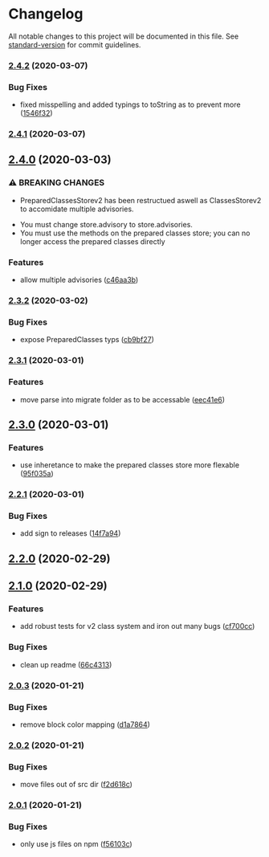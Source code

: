 # Changelog

All notable changes to this project will be documented in this file. See [standard-version](https://github.com/conventional-changelog/standard-version) for commit guidelines.

### [2.4.2](https://github.com/whsha/classes/compare/v2.4.1...v2.4.2) (2020-03-07)


### Bug Fixes

* fixed misspelling and added typings to toString as to prevent more ([1546f32](https://github.com/whsha/classes/commit/1546f3250dd6d58c5fbc90f65f26087b5b1c5357))

### [2.4.1](https://github.com/whsha/classes/compare/v2.4.0...v2.4.1) (2020-03-07)

## [2.4.0](https://github.com/whsha/classes/compare/v2.3.2...v2.4.0) (2020-03-03)


### ⚠ BREAKING CHANGES

* PreparedClassesStorev2 has been restructued aswell as ClassesStorev2 to accomidate multiple advisories.
- You must change store.advisory to store.advisories.
- You must use the methods on the prepared classes store; you can no longer access the prepared classes directly

### Features

* allow multiple advisories ([c46aa3b](https://github.com/whsha/classes/commit/c46aa3b81f573378403d664b7ae35d06f78fb03f))

### [2.3.2](https://github.com/whsha/classes/compare/v2.3.1...v2.3.2) (2020-03-02)


### Bug Fixes

* expose PreparedClasses typs ([cb9bf27](https://github.com/whsha/classes/commit/cb9bf27ca90e21b8e765dba04e44dac29c2b5830))

### [2.3.1](https://github.com/whsha/classes/compare/v2.3.0...v2.3.1) (2020-03-01)


### Features

* move parse into migrate folder as to be accessable ([eec41e6](https://github.com/whsha/classes/commit/eec41e6b173ceeba5105959a057890662ac9a5d2))

## [2.3.0](https://github.com/whsha/classes/compare/v2.2.1...v2.3.0) (2020-03-01)


### Features

* use inheretance to make the prepared classes store more flexable ([95f035a](https://github.com/whsha/classes/commit/95f035af2b871e12a49d82ee444b1a58557ff6c5))

### [2.2.1](https://github.com/whsha/classes/compare/v2.2.0...v2.2.1) (2020-03-01)


### Bug Fixes

* add sign to releases ([14f7a94](https://github.com/whsha/classes/commit/14f7a944c3591a15f038df59a59146104554e96b))

## [2.2.0](https://github.com/whsha/classes/compare/v2.1.0...v2.2.0) (2020-02-29)

## [2.1.0](https://github.com/whsha/classes/compare/v2.0.3...v2.1.0) (2020-02-29)


### Features

* add robust tests for v2 class system and iron out many bugs ([cf700cc](https://github.com/whsha/classes/commit/cf700cce3c95bcb670f42fd4606722b872e69672))


### Bug Fixes

* clean up readme ([66c4313](https://github.com/whsha/classes/commit/66c43131fd7c7c2fe73ee4b6b01de1f3a784e4b9))

### [2.0.3](https://github.com/whsha/classes/compare/v2.0.2...v2.0.3) (2020-01-21)


### Bug Fixes

* remove block color mapping ([d1a7864](https://github.com/whsha/classes/commit/d1a78646ce49fa0a89f6c42ff78796fc3dc6a576))

### [2.0.2](https://github.com/whsha/classes/compare/v2.0.1...v2.0.2) (2020-01-21)


### Bug Fixes

* move files out of src dir ([f2d618c](https://github.com/whsha/classes/commit/f2d618c4049d671162ccd636e8f6daf231eeb54d))

### [2.0.1](https://github.com/whsha/classes/compare/v2.0.0...v2.0.1) (2020-01-21)


### Bug Fixes

* only use js files on npm ([f56103c](https://github.com/whsha/classes/commit/f56103c76264e3fd33db045d8a6b06693b246713))

                                                                                                                                                                                                                                                                                                                                                                                                                                                                                                                                                                                                                                                                                                                                                                                                                                                                                                                                                                                                                                                                                                                                                                                                                                                                                                                                                                                                                                                                                                                                                                                                                                                                                                                                                                                                                                                   
